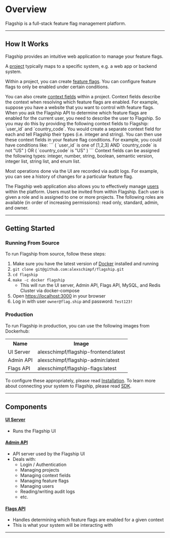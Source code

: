 # Overview

Flagship is a full-stack feature flag management platform.

<hr>

## How It Works

<p>
    Flagship provides an intuitive web application to manage your feature flags.
</p>
<p>
    A <a href="/projects">project</a> typically maps to a specific system, e.g. a web app or backend system.
</p>
<p>
Within a project, you can create <a href="/feature-flags">feature flags</a>.
You can configure feature flags to only be enabled under certain conditions.
</p>
<p>
You can also create <a href="/context-fields">context fields</a> within a project.
Context fields describe the context when resolving which feature flags are enabled.
For example, suppose you have a website that you want to control with feature flags.
When you ask the Flagship API to determine which feature flags are enabled for the current user, you need to describe
the user to Flagship. So you may do this by providing the following context fields to Flagship: `user_id` and `country_code`.
You would create a separate context field for each and tell Flagship their types (i.e. integer and string).
You can then use these context fields in your feature flag conditions. For example, you could have conditions like:
```
(
    `user_id` is one of [1,2,3] AND
    `country_code` is not "US"
) OR
(
    `country_code` is "US"
)
```
Context fields can be assigned the following types: integer, number, string, boolean, semantic version, integer list, string list, and enum list.
</p>
<p>
Most operations done via the UI are recorded via audit logs. For example, you can see a history of changes
for a particular feature flag.
</p>
<p>
The Flagship web application also allows you to effectively manage <a href="/users">users</a> within the platform.
Users must be invited from within Flagship.
Each user is given a role and is assigned to one or more projects.
The following roles are available (in order of increasing permissions): read only, standard, admin, and owner.
</p>

<hr>

## Getting Started

### Running From Source

To run Flagship from source, follow these steps:

1. Make sure you have the latest version of <a href="https://docs.docker.com/engine/install/">Docker</a> installed and running
1. `git clone git@github.com:alexschimpf/flagship.git`
2. `cd flagship`
1. `make -c docker flagship`
    - This will run the UI server, Admin API, Flags API, MySQL, and Redis Cluster via docker-compose
1. Open <a href="https://localhost:3000">https://localhost:3000</a> in your browser
1. Log in with user `owner@flag.ship` and password: `Test123!`

### Production

To run Flagship in production, you can use the following images from Dockerhub:

<table>
    <tr>
        <th>Name</th>
        <th>Image</th>
    </tr>
    <tr>
        <td>UI Server</td>
        <td>alexschimpf/flagship-frontend:latest</td>
    <tr>
    <tr>
        <td>Admin API</td>
        <td>alexschimpf/flagship-admin:latest</td>
    <tr>
    <tr>
        <td>Flags API</td>
        <td>alexschimpf/flagship-flags:latest</td>
    <tr>
</table>

To configure these appropriately, please read <a href="/installation">Installation</a>.
To learn more about connecting your system to Flagship, please read <a href="/sdk">SDK</a>.

<hr>

## Components

#### <a href="/ui">UI Server</a>
- Runs the Flagship UI

#### <a href="/admin-api">Admin API</a>
- API server used by the Flagship UI
- Deals with:
    - Login / Authentication
    - Managing projects
    - Managing context fields
    - Managing feature flags
    - Managing users
    - Reading/writing audit logs
    - etc.

#### <a href="/flags-api">Flags API</a>
- Handles determining which feature flags are enabled for a given context
- This is what your system will be interacting with

<hr>
